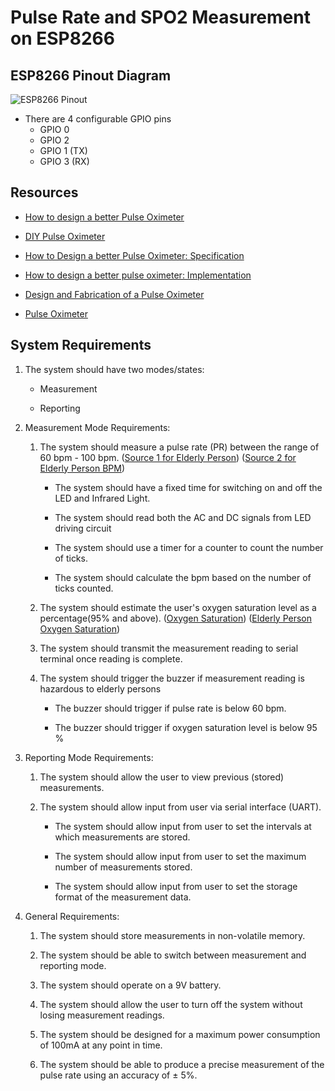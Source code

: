 # Pulse Rate and SPO2 Measurement on ESP8266

## ESP8266 Pinout Diagram

![ESP8266 Pinout](https://i0.wp.com/www.ktechnics.com/wp-content/uploads/2020/08/ESP8266-ESP-01-pin-out.jpg?fit=800%2C800&ssl=1)

- There are 4 configurable GPIO pins
  - GPIO 0
  - GPIO 2
  - GPIO 1 (TX)
  - GPIO 3 (RX)

## Resources

- [How to design a better Pulse Oximeter](https://www.analog.com/en/technical-articles/how-to-design-a-better-pulse-oximeter.html)

- [DIY Pulse Oximeter](https://www.instructables.com/DIY-Pulse-Oximeter/)

- [How to Design a better Pulse Oximeter: Specification](https://www.embedded.com/how-to-design-a-better-pulse-oximeter-specifications/)

- [How to design a better pulse oximeter: Implementation](https://www.embedded.com/how-to-design-a-better-pulse-oximeter-implementation/)

- [Design and Fabrication of a Pulse Oximeter](https://www.researchgate.net/publication/335058012_Design_and_Fabrication_of_a_Pulse_Oximeter)

- [Pulse Oximeter](https://www.researchgate.net/publication/278730850_Design_and_implementation_of_a_Pulse_Oximeter)

## System Requirements

1. The system should have two modes/states:

   - Measurement

   - Reporting

1. Measurement Mode Requirements:

   1. The system should measure a pulse rate (PR) between the range of 60 bpm - 100 bpm. ([Source 1 for Elderly Person](https://www.healthtap.com/q/normal-pulse-rate-elderly/)) ([Source 2 for Elderly Person BPM](https://healthfully.com/normal-pulse-rate-senior-citizens-5454202.html))

      - The system should have a fixed time for switching on and off the LED and Infrared Light.

      - The system should read both the AC and DC signals from LED driving circuit

      - The system should use a timer for a counter to count the number of ticks.

      - The system should calculate the bpm based on the number of ticks counted.

   1. The system should estimate the user's oxygen saturation level as a percentage(95% and above). ([Oxygen Saturation](https://www.ncbi.nlm.nih.gov/books/NBK525974/)) ([Elderly Person Oxygen Saturation](https://www.griswoldhomecare.com/blog/2021/august/oxygen-levels-in-elderly-adults-when-to-be-conce/))

   1. The system should transmit the measurement reading to serial terminal once reading is complete.

   1. The system should trigger the buzzer if measurement reading is hazardous to elderly persons

      - The buzzer should trigger if pulse rate is below 60 bpm.

      - The buzzer should trigger if oxygen saturation level is below 95 %

1. Reporting Mode Requirements:

   1. The system should allow the user to view previous (stored) measurements.

   1. The system should allow input from user via serial interface (UART).

      - The system should allow input from user to set the intervals at which measurements are stored.

      - The system should allow input from user to set the maximum number of measurements stored.

      - The system should allow input from user to set the storage format of the measurement data.

1. General Requirements:

   1. The system should store measurements in non-volatile memory.

   1. The system should be able to switch between measurement and reporting mode.

   1. The system should operate on a 9V battery.

   1. The system should allow the user to turn off the system without losing measurement readings.

   1. The system should be designed for a maximum power consumption of 100mA at any point in time.

   1. The system should be able to produce a precise measurement of the pulse rate using an accuracy of ± 5%.
